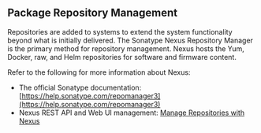 ## Package Repository Management

Repositories are added to systems to extend the system functionality beyond what is initially delivered. The Sonatype Nexus Repository Manager is the primary method for repository management. Nexus hosts the Yum, Docker, raw, and Helm repositories for software and firmware content.

Refer to the following for more information about Nexus:

- The official Sonatype documentation: [https://help.sonatype.com/repomanager3](https://help.sonatype.com/repomanager3)
- Nexus REST API and Web UI management: [Manage Repositories with Nexus](Manage_Repositories_with_Nexus.md)





